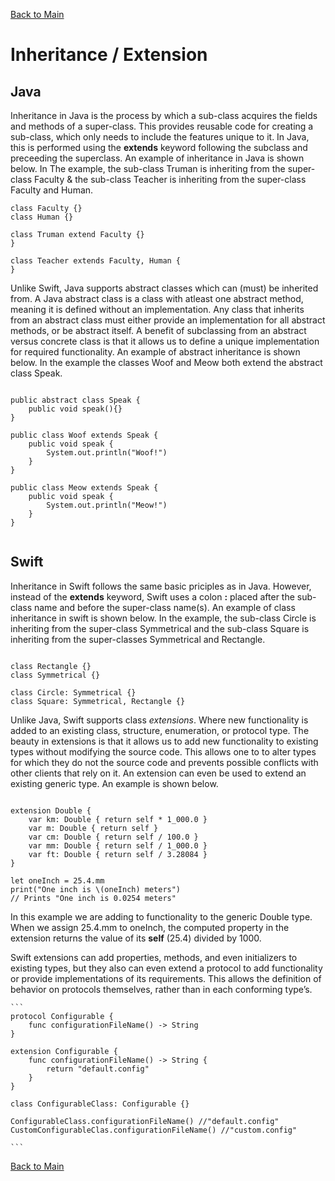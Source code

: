 [Back to Main](README.md/#inheritanceextension)
# Inheritance / Extension

## Java

Inheritance in Java is the process by which a sub-class acquires the fields and methods of a super-class. This provides reusable code for creating a sub-class, which only needs to include the features unique to it. In Java, this is performed using the **extends** keyword following the subclass and preceeding the superclass. An example of inheritance in Java is shown below. In The example, the sub-class Truman is inheriting from the super-class Faculty & the sub-class Teacher is inheriting from the super-class Faculty and Human.

```
class Faculty {}
class Human {}

class Truman extend Faculty {}
}

class Teacher extends Faculty, Human {
}
```

Unlike Swift, Java supports abstract classes which can (must) be inherited from. A Java abstract class is a class with atleast one abstract method, meaning it is defined without an implementation. Any class that inherits from an abstract class must either provide an implementation for all abstract methods, or be abstract itself. A benefit of subclassing from an abstract versus concrete class is that it allows us to define a unique implementation for required functionality. An example of abstract inheritance is shown below. In the example the classes Woof and Meow both extend the abstract class Speak.

```

public abstract class Speak {
    public void speak(){}
}

public class Woof extends Speak {
    public void speak {
        System.out.println("Woof!")
    }
}
    
public class Meow extends Speak {
    public void speak {
        System.out.println("Meow!")
    }
}


```

## Swift

Inheritance in Swift follows the same basic priciples as in Java. However, instead of the **extends** keyword, Swift uses a colon **:** placed after the sub-class name and before the super-class name(s). An example of class inheritance in swift is shown below. In the example, the sub-class Circle is inheriting from the super-class Symmetrical and the sub-class Square is inheriting from the super-classes Symmetrical and Rectangle.
```

class Rectangle {}
class Symmetrical {}

class Circle: Symmetrical {}
class Square: Symmetrical, Rectangle {}

```

Unlike Java, Swift supports class *extensions*. Where new functionality is added to an existing class, structure, enumeration, or protocol type. The beauty in extensions is that it allows us to add new functionality to existing types without modifying the source code. This allows one to to alter types for which they do not the source code and prevents possible conflicts with other clients that rely on it. An extension can even be used to extend an existing generic type. An example is shown below.

```

extension Double {
    var km: Double { return self * 1_000.0 }
    var m: Double { return self }
    var cm: Double { return self / 100.0 }
    var mm: Double { return self / 1_000.0 }
    var ft: Double { return self / 3.28084 }
}

let oneInch = 25.4.mm
print("One inch is \(oneInch) meters")
// Prints "One inch is 0.0254 meters"

```

In this example we are adding to functionality to the generic Double type. When we assign 25.4.mm to oneInch, the computed property in the extension returns the value of its **self** (25.4) divided by 1000.

Swift extensions can add properties, methods, and even initializers to existing types, but they also 
    can even extend a protocol to add functionality or provide implementations of its requirements. This allows the definition of behavior on protocols themselves, rather than in each conforming type’s.
    
    ```
    protocol Configurable {
        func configurationFileName() -> String
    }
    
    extension Configurable {
        func configurationFileName() -> String {
            return "default.config"
        }
    }
    
    class ConfigurableClass: Configurable {}
    
    ConfigurableClass.configurationFileName() //"default.config"
    CustomConfigurableClas.configurationFileName() //"custom.config"
    
    ```
    
[Back to Main](README.md/#inheritanceextension)

